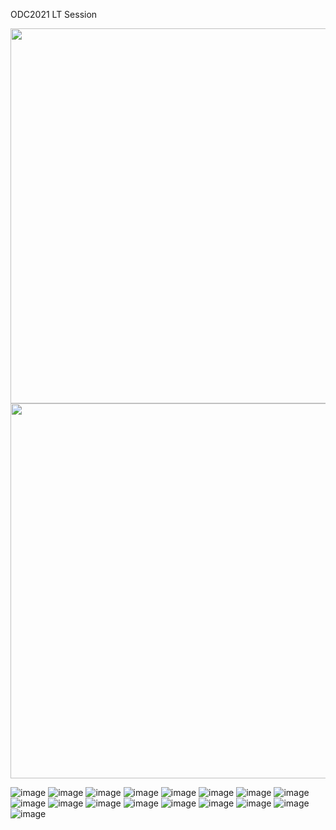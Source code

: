 ODC2021 LT Session

<img src="https://user-images.githubusercontent.com/12283147/131202027-6421b0f3-bb80-4025-bf77-5fa3920e0004.png" width="600">
<img src="https://user-images.githubusercontent.com/12283147/131209899-87228012-0add-4312-8741-619bfbdf31ed.png" width="600">

![image](https://user-images.githubusercontent.com/12283147/131202027-6421b0f3-bb80-4025-bf77-5fa3920e0004.png)
![image](https://user-images.githubusercontent.com/12283147/131209899-87228012-0add-4312-8741-619bfbdf31ed.png)
![image](https://user-images.githubusercontent.com/12283147/131204686-28eebcca-a9d5-42ea-a3e5-09778d00862b.png)
![image](https://user-images.githubusercontent.com/12283147/131204695-f42d90f5-dc29-4e7d-9d79-fdd1b089eb43.png)
![image](https://user-images.githubusercontent.com/12283147/131204699-be9b894a-f5ff-46da-896b-5465fb8ddd15.png)
![image](https://user-images.githubusercontent.com/12283147/131204704-9110687a-94a5-4b08-a33c-ad34e703364d.png)
![image](https://user-images.githubusercontent.com/12283147/131204711-a06ff1b6-3a08-4fc9-88da-99d471394602.png)
![image](https://user-images.githubusercontent.com/12283147/131204721-93a6d0e5-4a9c-4d0e-808a-22066461d9f3.png)
![image](https://user-images.githubusercontent.com/12283147/131204728-2d0f0b9a-673c-4ae1-b6b5-b2245be88f43.png)
![image](https://user-images.githubusercontent.com/12283147/131204734-2e25944a-25bc-49f1-b857-d20a5244e353.png)
![image](https://user-images.githubusercontent.com/12283147/131204738-5923c69d-63f9-4d6d-a709-383ab4802cae.png)
![image](https://user-images.githubusercontent.com/12283147/131204740-ddd35051-0776-42e1-b066-f43c439b20a9.png)
![image](https://user-images.githubusercontent.com/12283147/131204744-544a8d4b-3947-46fa-ad7f-f0b49092fc56.png)
![image](https://user-images.githubusercontent.com/12283147/131204752-f49f6535-2ea2-4f19-a74f-889e97ac10f4.png)
![image](https://user-images.githubusercontent.com/12283147/131204758-03fba62d-4989-4fd3-8db3-cf0342dc9e99.png)
![image](https://user-images.githubusercontent.com/12283147/131204762-fc1c8cce-25d8-49e9-a531-b4d9292b9449.png)
![image](https://user-images.githubusercontent.com/12283147/131204769-9694724a-7a5f-411b-96ed-f9d291be2533.png)
